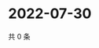 # 2022-07-30

共 0 条

<!-- BEGIN WEIBO -->
<!-- 最后更新时间 Sat Jul 30 2022 20:27:27 GMT+0800 (China Standard Time) -->

<!-- END WEIBO -->
